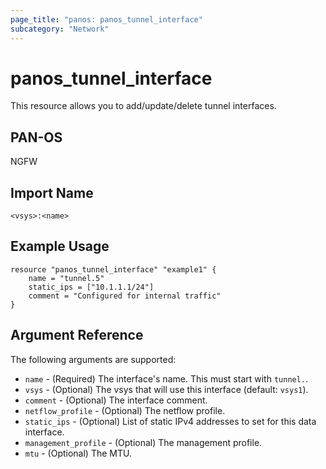 ```yaml
---
page_title: "panos: panos_tunnel_interface"
subcategory: "Network"
---
```


# panos_tunnel_interface

This resource allows you to add/update/delete tunnel interfaces.


## PAN-OS

NGFW


## Import Name

```shell
<vsys>:<name>
```


## Example Usage

```hcl
resource "panos_tunnel_interface" "example1" {
    name = "tunnel.5"
    static_ips = ["10.1.1.1/24"]
    comment = "Configured for internal traffic"
}
```

## Argument Reference

The following arguments are supported:

* `name` - (Required) The interface's name.  This must start with `tunnel.`.
* `vsys` - (Optional) The vsys that will use this interface (default: `vsys1`).
* `comment` - (Optional) The interface comment.
* `netflow_profile` - (Optional) The netflow profile.
* `static_ips` - (Optional) List of static IPv4 addresses to set for this data
  interface.
* `management_profile` - (Optional) The management profile.
* `mtu` - (Optional) The MTU.
